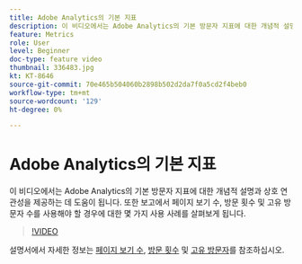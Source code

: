 ```yaml
---
title: Adobe Analytics의 기본 지표
description: 이 비디오에서는 Adobe Analytics의 기본 방문자 지표에 대한 개념적 설명과 상호 연관성을 제공하는 데 도움이 됩니다. 또한 보고에서 페이지 보기 수, 방문 횟수 및 고유 방문자 수를 사용해야 할 경우에 대한 몇 가지 사용 사례를 살펴보게 됩니다.
feature: Metrics
role: User
level: Beginner
doc-type: feature video
thumbnail: 336483.jpg
kt: KT-8646
source-git-commit: 70e465b504060b2898b502d2da7f0a5cd2f4beb0
workflow-type: tm+mt
source-wordcount: '129'
ht-degree: 0%

---
```



# Adobe Analytics의 기본 지표

이 비디오에서는 Adobe Analytics의 기본 방문자 지표에 대한 개념적 설명과 상호 연관성을 제공하는 데 도움이 됩니다. 또한 보고에서 페이지 보기 수, 방문 횟수 및 고유 방문자 수를 사용해야 할 경우에 대한 몇 가지 사용 사례를 살펴보게 됩니다.

>[!VIDEO](https://video.tv.adobe.com/v/336483/?quality=12&learn=on)

설명서에서 자세한 정보는 [페이지 보기 수](https://experienceleague.adobe.com/docs/analytics/components/metrics/page-views.html), [방문 횟수](https://experienceleague.adobe.com/docs/analytics/components/metrics/visits.html) 및 [고유 방문자](https://experienceleague.adobe.com/docs/analytics/components/metrics/unique-visitors.html)를 참조하십시오.
